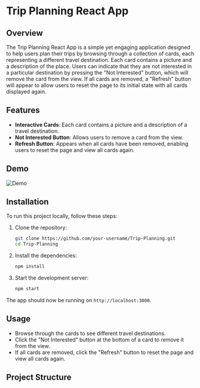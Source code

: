 # Trip Planning React App

## Overview

The Trip Planning React App is a simple yet engaging application designed to help users plan their trips by browsing through a collection of cards, each representing a different travel destination. Each card contains a picture and a description of the place. Users can indicate that they are not interested in a particular destination by pressing the "Not Interested" button, which will remove the card from the view. If all cards are removed, a "Refresh" button will appear to allow users to reset the page to its initial state with all cards displayed again.

## Features

- **Interactive Cards**: Each card contains a picture and a description of a travel destination.
- **Not Interested Button**: Allows users to remove a card from the view.
- **Refresh Button**: Appears when all cards have been removed, enabling users to reset the page and view all cards again.

## Demo

![Demo](demo.gif)

## Installation

To run this project locally, follow these steps:

1. Clone the repository:

    ```bash
    git clone https://github.com/your-username/Trip-Planning.git
    cd Trip-Planning
    ```

2. Install the dependencies:

    ```bash
    npm install
    ```

3. Start the development server:

    ```bash
    npm start
    ```

The app should now be running on `http://localhost:3000`.

## Usage

- Browse through the cards to see different travel destinations.
- Click the "Not Interested" button at the bottom of a card to remove it from the view.
- If all cards are removed, click the "Refresh" button to reset the page and view all cards again.

## Project Structure

